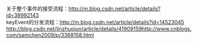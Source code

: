 关于整个事件的接受流程：http://m.blog.csdn.net/article/details?id=39992143  
  keyEvent的分发流程：http://m.blog.csdn.net/article/details?id=14523045  http://blog.csdn.net/jinzhuojun/article/details/41909159http://www.cnblogs.com/samchen2009/p/3368158.html
